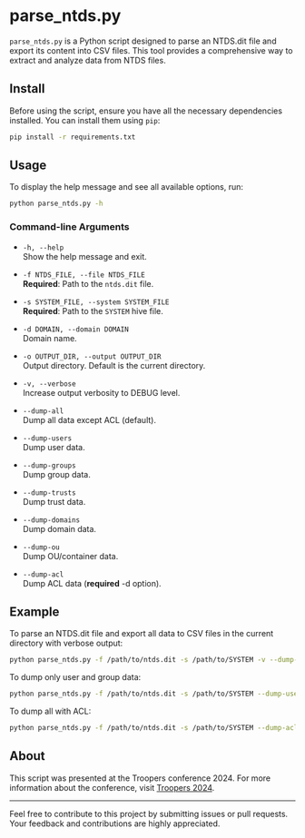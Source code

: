 
# parse_ntds.py

`parse_ntds.py` is a Python script designed to parse an NTDS.dit file and export its content into CSV files. This tool provides a comprehensive way to extract and analyze data from NTDS files.

## Install

Before using the script, ensure you have all the necessary dependencies installed. You can install them using `pip`:

```bash
pip install -r requirements.txt
```


## Usage

To display the help message and see all available options, run:

```bash
python parse_ntds.py -h
```

### Command-line Arguments

- `-h, --help`  
  Show the help message and exit.

- `-f NTDS_FILE, --file NTDS_FILE`  
  **Required**: Path to the `ntds.dit` file.

- `-s SYSTEM_FILE, --system SYSTEM_FILE`  
  **Required**: Path to the `SYSTEM` hive file.

- `-d DOMAIN, --domain DOMAIN`  
  Domain name.

- `-o OUTPUT_DIR, --output OUTPUT_DIR`  
  Output directory. Default is the current directory.

- `-v, --verbose`  
  Increase output verbosity to DEBUG level.

- `--dump-all`  
  Dump all data except ACL (default).

- `--dump-users`  
  Dump user data.

- `--dump-groups`  
  Dump group data.

- `--dump-trusts`  
  Dump trust data.

- `--dump-domains`  
  Dump domain data.

- `--dump-ou`  
  Dump OU/container data.

- `--dump-acl`  
  Dump ACL data (**required** -d option).

## Example

To parse an NTDS.dit file and export all data to CSV files in the current directory with verbose output:

```bash
python parse_ntds.py -f /path/to/ntds.dit -s /path/to/SYSTEM -v --dump-all
```

To dump only user and group data:

```bash
python parse_ntds.py -f /path/to/ntds.dit -s /path/to/SYSTEM --dump-users --dump-groups
```

To dump all with ACL:

```bash
python parse_ntds.py -f /path/to/ntds.dit -s /path/to/SYSTEM --dump-acl -d <domain_name>
```

## About

This script was presented at the Troopers conference 2024. For more information about the conference, visit [Troopers 2024](https://troopers.de/).


---

Feel free to contribute to this project by submitting issues or pull requests. Your feedback and contributions are highly appreciated.
